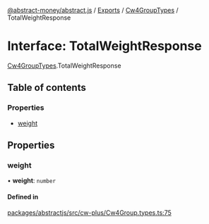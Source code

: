 [@abstract-money/abstract.js](../README.md) / [Exports](../modules.md) / [Cw4GroupTypes](../modules/Cw4GroupTypes.md) / TotalWeightResponse

# Interface: TotalWeightResponse

[Cw4GroupTypes](../modules/Cw4GroupTypes.md).TotalWeightResponse

## Table of contents

### Properties

- [weight](Cw4GroupTypes.TotalWeightResponse.md#weight)

## Properties

### weight

• **weight**: `number`

#### Defined in

[packages/abstractjs/src/cw-plus/Cw4Group.types.ts:75](https://github.com/AbstractSDK/frontend/blob/07410073/packages/abstractjs/src/cw-plus/Cw4Group.types.ts#L75)
